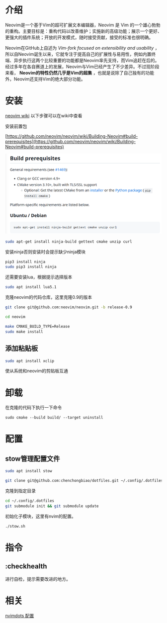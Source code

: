 # 介绍

Neovim是一个基于Vim的超可扩展文本编辑器，Neovim 是 Vim 的一个雄心勃勃的重构。主要目标是：重构代码以改善维护；实施新的高级功能；展示一个更好、更强大的插件系统；开放的开发模式，随时接受贡献，接受的标准也很明确。

Neovim在GitHub上自述为 *Vim-fork focused on extensibility and usability* ，所以自Neovim诞生以来，它就专注于提高自己的扩展性与易用性，例如内置终端、异步执行这两个比较重要的功能都是Neovim率先支持，而Vim追赶在后的。经过多年在各自赛道上的发展，Neovim与Vim已经产生了不少差异。不过现阶段来看， **Neovim的特性仍然几乎是Vim的超集** ，也就是说除了自己独有的功能外，Neovim还支持Vim的绝大部分功能。

# 安装

[neovim wiki](https://github.com/neovim/neovim/wiki) 以下步骤可以在wiki中查看

安装前置包

[https://github.com/neovim/neovim/wiki/Building-Neovim#build-prerequisites](https://github.com/neovim/neovim/wiki/Building-Neovim#build-prerequisites)

![img](image/prerequisites.jpg)

```bash
sudo apt-get install ninja-build gettext cmake unzip curl
```

安装ninja否则安装时会提示缺少ninja模块

```bash
pip3 install ninja
sudo pip3 install ninja
```

还需要安装lua，根据提示选择版本

```bash
sudo apt install lua5.1
```

克隆neovim的代码仓库，这里克隆0.9的版本

```bash
git clone git@github.com:neovim/neovim.git -b release-0.9
```

```bash
cd neovim
```

```bash
make CMAKE_BUILD_TYPE=Release
sudo make install
```

## 添加粘贴板

```bash
sudo apt install xclip   
```

使从系统和neovim的剪贴板互通

# 卸载

在克隆的代码下执行一下命令

```
sudo cmake --build build/ --target uninstall
```

# 配置

## stow管理配置文件

```bash
sudo apt install stow
```

```bash
git clone git@github.com:chenchongbiao/dotfiles.git ~/.config/.dotfiles
```

克隆到指定目录

```bash
cd ~/.config/.dotfiles
git submodule init && git submodule update
```

初始化子模块，这里有nvim的配置。

```bash
./stow.sh
```

# 指令

## :checkhealth

进行自检，提示需要改进的地方。

# 相关

[nvimdots 配置](https://github.com/ayamir/nvimdots)
